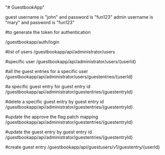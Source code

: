 "# GuestbookApp" 

guest username is "john" and password is "fun123"
admin username is "mary" and password is "fun123"

#to generate the token for authentication

/guestbookapp/auth/login


#list of users
/guestbookapp/api/administrator/users

#specific user
/guestbookapp/api/administrator/users/{userId}


#all the guest entries for a specific user
/guestbookapp/api/administrator/users/guestentries/{userId}

#a specific guest entry for guest entry id
/guestbookapp/api/administrator/guestentries/{guestentryId}

#delete a specific guest entry by guest entry id
/guestbookapp/api/administrator/guestentries/{guestentryId}

#update the approve the flag patch mapping
/guestbookapp/api/administrator/guestentries/{guestentryId}


#update the guest entry by guest entry id
/guestbookapp/api/administrator/guestentries/{guestentryId}

#create guest entry
/guestbookapp/api/guestusers/v1/guestentry/{userId}
